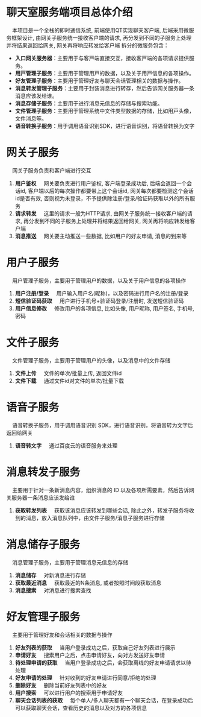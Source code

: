 # 聊天室服务端项目总体介绍
&nbsp;&nbsp;&nbsp;&nbsp;本项目是一个全栈的即时通信系统, 前端使用QT实现聊天客户端, 后端采⽤微服务框架设计, 由网关子服务统一接收客户端的请求, 再分发到不同的子服务上处理并将结果返回给网关, 网关再将响应转发给客户端
拆分的微服务包含：
- **⼊⼝⽹关服务器**：主要⽤于与客⼾端直接交互，接收客⼾端的各项请求提供服务。
- **⽤⼾管理⼦服务**：主要⽤于管理⽤⼾的数据，以及关于⽤⼾信息的各项操作。
- **好友管理⼦服务**：主要⽤于管理好友与聊天会话管理相关的数据与操作。
- **消息转发管理⼦服务**：主要⽤于封装消息进⾏转存，然后告诉⽹关服务器⼀条消息应该发给谁。
- **消息存储⼦服务**：主要⽤于进⾏消息元信息的存储与搜索功能。
- **⽂件管理⼦服务**：主要⽤于管理系统中⽂件类型数据的存储，⽐如⽤⼾头像，⽂件消息等。
- **语⾳转换⼦服务**：⽤于调⽤语⾳识别SDK，进⾏语⾳识别，将语⾳转换为⽂字 
# 网关子服务
&nbsp;&nbsp;&nbsp;&nbsp;网关子服务负责和客户端进行交互
1. **用户鉴权**
&nbsp;&nbsp;&nbsp;&nbsp;网关要负责进行用户鉴权, 客户端登录成功后, 后端会返回一个会话id, 客户端以后的每次操作都要带上这个会话id, 网关每次都要检测这个会话id是否有效, 否则视为未登录，不予提供除注册/登录/验证码获取以外的所有服务
2. **请求转发**
&nbsp;&nbsp;&nbsp;&nbsp;这里的请求一般为HTTP请求, 由网关子服务统一接收客户端的请求, 再分发到不同的子服务上处理并将结果返回给网关, 网关再将响应转发给客户端
3. **消息推送**
&nbsp;&nbsp;&nbsp;&nbsp;网关要主动推送一些数据, 比如用户的好友申请, 消息的到来等
# 用户子服务
&nbsp;&nbsp;&nbsp;&nbsp;用户管理子服务，主要用于管理用户的数据，以及关于用户信息的各项操作
1. **用户注册/登录**
&nbsp;&nbsp;&nbsp;&nbsp;用户输入用户名(昵称)，以及密码进行用户名的注册/登录
2. **短信验证码获取**
&nbsp;&nbsp;&nbsp;&nbsp;用户进行手机号+验证码登录/注册时, 发送短信验证码
3. **用户信息修改**
&nbsp;&nbsp;&nbsp;&nbsp;修改用户的各项信息, 比如头像, 用户昵称, 用户签名, 手机号, 密码
# 文件子服务
&nbsp;&nbsp;&nbsp;&nbsp;文件管理子服务，主要用于管理用户的头像，以及消息中的文件存储
1. **文件上传**
&nbsp;&nbsp;&nbsp;&nbsp;文件的单次/批量上传, 返回文件id
2. **文件下载**
&nbsp;&nbsp;&nbsp;&nbsp;通过文件id对文件的单次/批量下载
# 语音子服务
&nbsp;&nbsp;&nbsp;&nbsp;语音转换子服务，用于调用语音识别 SDK，进行语音识别，将语音转为文字后返回给网关
1. **语音转文字**
&nbsp;&nbsp;&nbsp;&nbsp;通过百度云的语音服务来处理
# 消息转发子服务
&nbsp;&nbsp;&nbsp;&nbsp;主要用于针对一条新消息内容，组织消息的 ID 以及各项所需要素，然后告诉网关服务器一条消息应该发给谁
1. **获取转发列表**
&nbsp;&nbsp;&nbsp;&nbsp;获取该消息应该转发到哪些会话, 除此之外，转发子服务将收到的消息，放入消息队列中，由文件子服务/消息子服务进行存储
# 消息储存子服务
&nbsp;&nbsp;&nbsp;&nbsp;消息管理子服务，主要用于管理消息元信息的存储
1. **消息储存**
&nbsp;&nbsp;&nbsp;&nbsp;对新消息进行存储
2. **获取最近消息**
&nbsp;&nbsp;&nbsp;&nbsp;获取最近的N条消息, 或者按照时间段获取消息
3. **消息搜索**
&nbsp;&nbsp;&nbsp;&nbsp;对消息进行搜索查找
# 好友管理子服务
&nbsp;&nbsp;&nbsp;&nbsp;主要用于管理好友和会话相关的数据与操作
1. **好友列表的获取**
&nbsp;&nbsp;&nbsp;&nbsp;当用户登录成功之后，获取自己好友列表进行展示
2. **申请好友**
&nbsp;&nbsp;&nbsp;&nbsp;搜索用户之后，点击申请好友，向对方发送好友申请
3. **待处理申请的获取**
&nbsp;&nbsp;&nbsp;&nbsp;当用户登录成功之后，会获取离线的好友申请请求以待处理
4. **好友申请的处理**
&nbsp;&nbsp;&nbsp;&nbsp;针对收到的好友申请进行同意/拒绝的处理
5. **删除好友**
&nbsp;&nbsp;&nbsp;&nbsp;删除当前好友列表中的好友
6. **用户搜索**
&nbsp;&nbsp;&nbsp;&nbsp;可以进行用户的搜索用于申请好友
7. **聊天会话列表的获取**
&nbsp;&nbsp;&nbsp;&nbsp;每个单人/多人聊天都有一个聊天会话，在登录成功后可以获取聊天会话，查看历史的消息以及对方的各项信息


